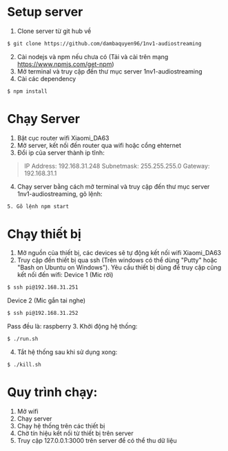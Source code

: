 # Setup server
1. Clone server từ git hub về
```sh
$ git clone https://github.com/dambaquyen96/1nv1-audiostreaming
```
2. Cài nodejs và npm nếu chưa có (Tải và cài trên mạng https://www.npmjs.com/get-npm)
3. Mở terminal và truy cập đến thư mục server 1nv1-audiostreaming
4. Cài các dependency
```sh
$ npm install
```

# Chạy Server
1. Bật cục router wifi Xiaomi_DA63
2. Mở server, kết nối đến router qua wifi hoặc cổng ehternet
3. Đổi ip của server thành ip tĩnh:
> IP Address:	192.168.31.248
> Subnetmask:	255.255.255.0
> Gateway:	192.168.31.1
4. Chạy server bằng cách mở terminal và truy cập đến thư mục server 1nv1-audiostreaming, gõ lệnh:
```sh
5. Gõ lệnh npm start
```

# Chạy thiết bị
1. Mở nguồn của thiết bị, các devices sẽ tự động kết nối wifi Xiaomi_DA63
2. Truy cập đến thiết bị qua ssh (Trên windows có thể dùng "Putty" hoặc "Bash on Ubuntu on Windows"). Yêu cầu thiết bị dùng để truy cập cũng kết nối đến wifi:
Device 1 (Mic rời)
```sh
$ ssh pi@192.168.31.251
```
Device 2 (Mic gắn tai nghe)
```sh
$ ssh pi@192.168.31.252
```
Pass đều là: raspberry
3. Khởi động hệ thống:
```sh
$ ./run.sh
```
4. Tắt hệ thống sau khi sử dụng xong: 
```sh
$ ./kill.sh
```

# Quy trình chạy:
1. Mở wifi
2. Chạy server
3. Chạy hệ thống trên các thiết bị
4. Chờ tín hiệu kết nối từ thiết bị trên server
5. Truy cập 127.0.0.1:3000 trên server để có thể thu dữ liệu